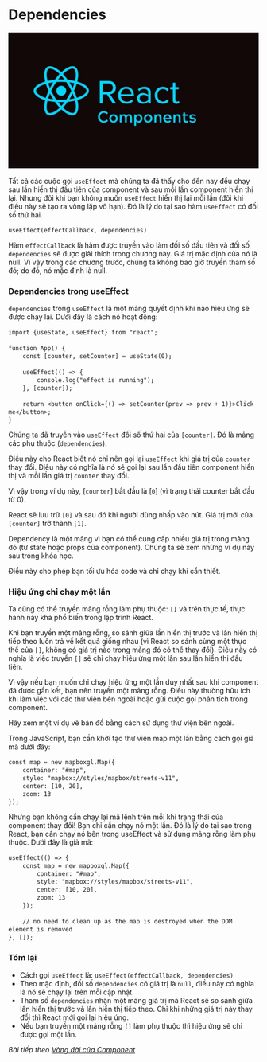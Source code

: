# Dependencies

![Create-HTML-1](images/ss17.jpg) 

Tất cả các cuộc gọi `useEffect` mà chúng ta đã thấy cho đến nay đều chạy sau lần hiển thị đầu tiên của component và sau mỗi lần component hiển thị lại. Nhưng đôi khi bạn không muốn `useEffect` hiển thị lại mỗi lần (đôi khi điều này sẽ tạo ra vòng lặp vô hạn). Đó là lý do tại sao hàm `useEffect` có đối số thứ hai.

```
useEffect(effectCallback, dependencies)
```

Hàm `effectCallback` là hàm được truyền vào làm đối số đầu tiên và đối số `dependencies` sẽ được giải thích trong chương này. Giá trị mặc định của nó là null. Vì vậy trong các chương trước, chúng ta không bao giờ truyền tham số đó; do đó, nó mặc định là null.

### Dependencies trong useEffect

`dependencies` trong `useEffect` là một mảng quyết định khi nào hiệu ứng sẽ được chạy lại. Dưới đây là cách nó hoạt động:

```
import {useState, useEffect} from "react";

function App() {
    const [counter, setCounter] = useState(0);

    useEffect(() => {
        console.log("effect is running");
    }, [counter]);

    return <button onClick={() => setCounter(prev => prev + 1)}>Click me</button>;
}
```

Chúng ta đã truyền vào `useEffect` đối số thứ hai của `[counter]`. Đó là mảng các phụ thuộc (`dependencies`).

Điều này cho React biết nó chỉ nên gọi lại `useEffect` khi giá trị của `counter` thay đổi. Điều này có nghĩa là nó sẽ gọi lại sau lần đầu tiên component hiển thị và mỗi lần giá trị `counter` thay đổi.

Vì vậy trong ví dụ này, [`counter`] bắt đầu là [`0`] (vì trạng thái counter bắt đầu từ 0).

React sẽ lưu trữ `[0]` và sau đó khi người dùng nhấp vào nút. Giá trị mới của `[counter]` trở thành `[1]`.

Dependency là một mảng vì bạn có thể cung cấp nhiều giá trị trong mảng đó (từ state hoặc props của component). Chúng ta sẽ xem những ví dụ này sau trong khóa học.

Điều này cho phép bạn tối ưu hóa code và chỉ chạy khi cần thiết.

### Hiệu ứng chỉ chạy một lần

Ta cũng có thể truyền mảng rỗng làm phụ thuộc: `[]` và trên thực tế, thực hành này khá phổ biến trong lập trình React.

Khi bạn truyền một mảng rỗng, so sánh giữa lần hiển thị trước và lần hiển thị tiếp theo luôn trả về kết quả giống nhau (vì React so sánh cùng một thực thể của `[]`, không có giá trị nào trong mảng đó có thể thay đổi). Điều này có nghĩa là việc truyền `[]` sẽ chỉ chạy hiệu ứng một lần sau lần hiển thị đầu tiên.

Vì vậy nếu bạn muốn chỉ chạy hiệu ứng một lần duy nhất sau khi component đã được gắn kết, bạn nên truyền một mảng rỗng. Điều này thường hữu ích khi làm việc với các thư viện bên ngoài hoặc gửi cuộc gọi phân tích trong component.

Hãy xem một ví dụ vẽ bản đồ bằng cách sử dụng thư viện bên ngoài.

Trong JavaScript, bạn cần khởi tạo thư viện map một lần bằng cách gọi giả mã dưới đây:

```
const map = new mapboxgl.Map({
    container: "#map",
    style: "mapbox://styles/mapbox/streets-v11",
    center: [10, 20],
    zoom: 13
});
```

Nhưng bạn không cần chạy lại mã lệnh trên mỗi khi trạng thái của component thay đổi! Bạn chỉ cần chạy nó một lần. Đó là lý do tại sao trong React, bạn cần chạy nó bên trong useEffect và sử dụng mảng rỗng làm phụ thuộc. Dưới đây là giả mã:

```
useEffect(() => {
    const map = new mapboxgl.Map({
        container: "#map",
        style: "mapbox://styles/mapbox/streets-v11",
        center: [10, 20],
        zoom: 13
    });

    // no need to clean up as the map is destroyed when the DOM element is removed 
}, []);
```

### Tóm lại

- Cách gọi `useEffect` là: `useEffect(effectCallback, dependencies)`
- Theo mặc định, đối số `dependencies` có giá trị là `null`, điều này có nghĩa là nó sẽ chạy lại trên mỗi cập nhật.
- Tham số `dependencies` nhận một mảng giá trị mà React sẽ so sánh giữa lần hiển thị trước và lần hiển thị tiếp theo. Chỉ khi những giá trị này thay đổi thì React mới gọi lại hiệu ứng.
- Nếu bạn truyền một mảng rỗng `[]` làm phụ thuộc thì hiệu ứng sẽ chỉ được gọi một lần.

*Bài tiếp theo [Vòng đời của Component](/lesson/session/session_73_lifecycle.md)*